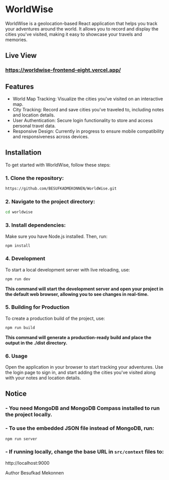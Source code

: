 # WorldWise
WorldWise is a geolocation-based React application that helps you track your adventures around the world. It allows you to record and display the cities you've visited, making it easy to showcase your travels and memories.

## Live View
### https://worldwise-frontend-eight.vercel.app/

## Features
- World Map Tracking: Visualize the cities you've visited on an interactive map.
- City Tracking: Record and save cities you've traveled to, including notes and location details.
- User Authentication: Secure login functionality to store and access personal travel data.
- Responsive Design: Currently in progress to ensure mobile compatibility and responsiveness across devices.

## Installation
To get started with WorldWise, follow these steps:

### 1. Clone the repository:
 ```bash
 https://github.com/BESUFKADMEKONNEN/WorldWise.git
```
### 2. Navigate to the project directory:
 ```bash
 cd worldwise
```
### 3. Install dependencies:
 Make sure you have Node.js installed. Then, run:
  ```bash
 npm install
```
### 4. Development
 To start a local development server with live reloading, use:
  ```bash
 npm run dev
```
 **This command will start the development server and open your project in the default web browser, allowing you to see changes in real-time.**

### 5. Building for Production
 To create a production build of the project, use:
  ```bash
 npm run build
```
 **This command will generate a production-ready build and place the output in the ./dist directory.**

### 6. Usage
 Open the application in your browser to start tracking your adventures. Use the login page to sign in, and start adding the cities you've visited along with your notes and location details.


## Notice  
### - You need **MongoDB** and **MongoDB Compass** installed to run the project locally.  
### - To use the embedded JSON file instead of MongoDB, run:

  ```bash
npm run server
```
### - If running locally, change the **base URL** in `src/context` files to:
http://localhost:9000

Author
Besufkad Mekonnen
